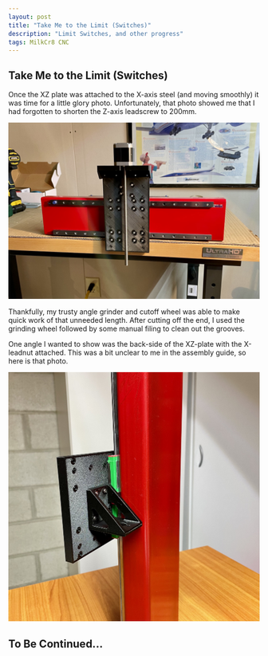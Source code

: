 ```yaml
---
layout: post
title: "Take Me to the Limit (Switches)"
description: "Limit Switches, and other progress"
tags: MilkCr8 CNC
---
```

## Take Me to the Limit (Switches)

Once the XZ plate was attached to the X-axis steel (and moving smoothly) it was time for a little glory photo.  Unfortunately, that photo showed me that I had forgotten to shorten the Z-axis leadscrew to 200mm.  

![MilkCr8 CNC frame](/assets/images/X-axis.jpeg)

Thankfully, my trusty angle grinder and cutoff wheel was able to make quick work of that unneeded length.  After cutting off the end, I used the grinding wheel followed by some manual filing to clean out the grooves.

One angle I wanted to show was the back-side of the XZ-plate with the X-leadnut attached.  This was a bit unclear to me in the assembly guide, so here is that photo.

![MilkCr8 CNC frame](/assets/images/XZ-plate.jpeg)

## To Be Continued... ##
